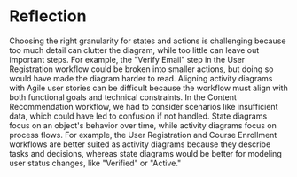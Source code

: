 # Reflection
Choosing the right granularity for states and actions is challenging because too much detail can clutter the diagram, while too little can leave out important steps. For example, the "Verify Email" step in the User Registration workflow could be broken into smaller actions, but doing so would have made the diagram harder to read.
Aligning activity diagrams with Agile user stories can be difficult because the workflow must align with both functional goals and technical constraints. In the Content Recommendation workflow, we had to consider scenarios like insufficient data, which could have led to confusion if not handled.
State diagrams focus on an object's behavior over time, while activity diagrams focus on process flows. For example, the User Registration and Course Enrollment workflows are better suited as activity diagrams because they describe tasks and decisions, whereas state diagrams would be better for modeling user status changes, like "Verified" or "Active."


